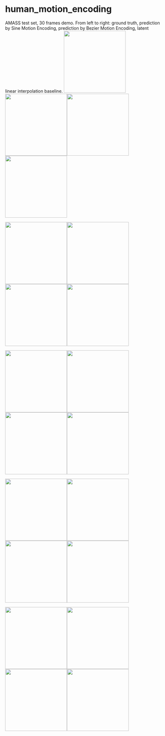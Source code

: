 # human_motion_encoding
AMASS test set, 30 frames demo. From left to right: ground truth, prediction by Sine Motion Encoding, prediction by Bezier Motion Encoding, latent linear interpolation baseline.
<img src="https://github.com/WeiyuDu/motion_encode/blob/master/demo/60_gt.gif" width="200" height="200"/><img src="https://github.com/WeiyuDu/motion_encode/blob/master/demo/60_pred_sin.gif" width="200" height="200"/><img src="https://github.com/WeiyuDu/motion_encode/blob/master/demo/60_pred_b.gif" width="200" height="200"/><img src="https://github.com/WeiyuDu/motion_encode/blob/master/demo/60_lerp.gif" width="200" height="200"/>

<img src="https://github.com/WeiyuDu/motion_encode/blob/master/demo/42_gt.gif" width="200" height="200"/><img src="https://github.com/WeiyuDu/motion_encode/blob/master/demo/42_pred_sin.gif" width="200" height="200"/><img src="https://github.com/WeiyuDu/motion_encode/blob/master/demo/42_pred_b.gif" width="200" height="200"/><img src="https://github.com/WeiyuDu/motion_encode/blob/master/demo/42_lerp.gif" width="200" height="200"/>

<img src="https://github.com/WeiyuDu/motion_encode/blob/master/demo/156_gt.gif" width="200" height="200"/><img src="https://github.com/WeiyuDu/motion_encode/blob/master/demo/156_pred_sin.gif" width="200" height="200"/><img src="https://github.com/WeiyuDu/motion_encode/blob/master/demo/156_pred_b.gif" width="200" height="200"/><img src="https://github.com/WeiyuDu/motion_encode/blob/master/demo/156_lerp.gif" width="200" height="200"/>

<img src="https://github.com/WeiyuDu/motion_encode/blob/master/demo/40_gt.gif" width="200" height="200"/><img src="https://github.com/WeiyuDu/motion_encode/blob/master/demo/40_pred_sin.gif" width="200" height="200"/><img src="https://github.com/WeiyuDu/motion_encode/blob/master/demo/40_pred_b.gif" width="200" height="200"/><img src="https://github.com/WeiyuDu/motion_encode/blob/master/demo/40_lerp.gif" width="200" height="200"/>

<img src="https://github.com/WeiyuDu/motion_encode/blob/master/demo/126_gt.gif" width="200" height="200"/><img src="https://github.com/WeiyuDu/motion_encode/blob/master/demo/126_pred_sin.gif" width="200" height="200"/><img src="https://github.com/WeiyuDu/motion_encode/blob/master/demo/126_pred_b.gif" width="200" height="200"/><img src="https://github.com/WeiyuDu/motion_encode/blob/master/demo/126_lerp.gif" width="200" height="200"/>
<!---
<img src="https://github.com/WeiyuDu/motion_encode/blob/master/demo/140_gt.gif" width="200" height="200"/><img src="https://github.com/WeiyuDu/motion_encode/blob/master/demo/140_pred_sin.gif" width="200" height="200"/><img src="https://github.com/WeiyuDu/motion_encode/blob/master/demo/140_pred_b.gif" width="200" height="200"/><img src="https://github.com/WeiyuDu/motion_encode/blob/master/demo/140_lerp.gif" width="200" height="200"/>
--->

